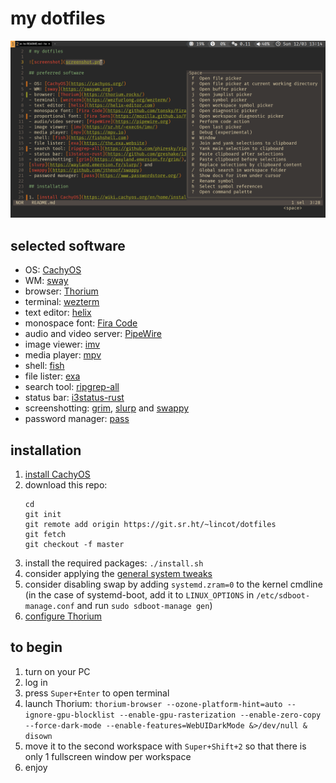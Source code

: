 # my dotfiles

![screenshot](screenshot.png)

## selected software

- OS: [CachyOS](https://cachyos.org/)
- WM: [sway](https://swaywm.org)
- browser: [Thorium](https://thorium.rocks/)
- terminal: [wezterm](https://wezfurlong.org/wezterm/)
- text editor: [helix](https://helix-editor.com)
- monospace font: [Fira Code](https://github.com/tonsky/FiraCode)
- audio and video server: [PipeWire](https://pipewire.org)
- image viewer: [imv](https://sr.ht/~exec64/imv/)
- media player: [mpv](https://mpv.io)
- shell: [fish](https://fishshell.com)
- file lister: [exa](https://the.exa.website)
- search tool: [ripgrep-all](https://github.com/phiresky/ripgrep-all)
- status bar: [i3status-rust](https://github.com/greshake/i3status-rust/)
- screenshotting: [grim](https://wayland.emersion.fr/grim/),
[slurp](https://wayland.emersion.fr/slurp/) and
[swappy](https://github.com/jtheoof/swappy)
- password manager: [pass](https://www.passwordstore.org/)

## installation

1. [install CachyOS](https://wiki.cachyos.org/how_to_install/install-cachyos/)
2. download this repo:
    ```fish
    cd
    git init
    git remote add origin https://git.sr.ht/~lincot/dotfiles
    git fetch
    git checkout -f master
    ```
3. install the required packages: `./install.sh`
4. consider applying the
[general system tweaks](https://wiki.cachyos.org/general_info/general_system_tweaks/)
5. consider disabling swap by adding `systemd.zram=0` to the kernel cmdline
(in the case of systemd-boot, add it to `LINUX_OPTIONS` in `/etc/sdboot-manage.conf`
and run `sudo sdboot-manage gen`)
6. [configure Thorium](chromium_configuration.md)

## to begin

1. turn on your PC
2. log in
3. press `Super+Enter` to open terminal
4. launch Thorium: `thorium-browser
--ozone-platform-hint=auto
--ignore-gpu-blocklist
--enable-gpu-rasterization
--enable-zero-copy
--force-dark-mode
--enable-features=WebUIDarkMode
&>/dev/null & disown`
5. move it to the second workspace with `Super+Shift+2`
so that there is only 1 fullscreen window per workspace
6. enjoy
